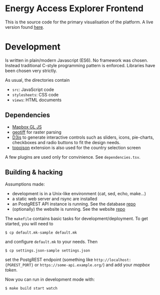 # Energy Access Explorer Frontend

This is the source code for the primary visualisation of the platform. A live
version found [here](https://energyaccessexplorer.org/maps-and-data/countries).

# Development

Is written in plain/modern Javascript (ES6). No framework was chosen. Instead
traditional C-style programming pattern is enforced. Libraries have been chosen
very strictly.

As usual, the directories contain
- `src`: JavaScript code
- `stylesheets`: CSS code
- `views`: HTML documents

## Dependencies
- [Mapbox GL JS](https://github.com/mapbox/mapbox-gl-js)
- [geotiff](https://github.com/geotiffjs/geotiff.js) for raster parsing
- [D3js](https://d3js.org) to generate interactive controls such as sliders,
  icons, pie-charts, checkboxes and radio buttons to fit the design needs.
- [topojson](https://github.com/topojson/topojson) extension is also used for
  the country selection screen

A few plugins are used only for convinience. See `dependencies.tsv`.

## Building & hacking

Assumptions made:

- development is in a Unix-like environment (cat, sed, echo, make...)
- a static web server and rsync are installed
- an PostgREST API instance is running. See the database
  [repo](https://github.com/energyaccessexplorer/database)
- (optionally) the website is running. See the website
  [repo](https://github.com/energyaccessexplorer/website)

The `makefile` contains basic tasks for development/deployment. To get
started, you will need to

    $ cp default.mk-sample default.mk

and configure `default.mk` to your needs. Then

    $ cp settings.json-sample settings.json

set the PostgREST endpoint (something like `http://localhost:{PGREST_PORT}` or
`https://some-api.example.org/`) and add your _mapbox token_.

Now you can run in development mode with:

    $ make build start watch
